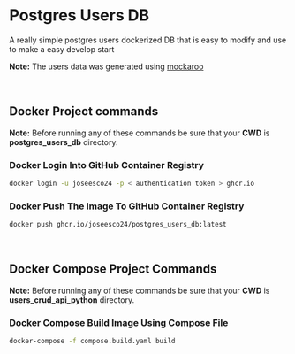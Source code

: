 # Postgres Users DB

A really simple postgres users dockerized DB that is easy to modify and use to make a easy develop start

**Note:** The users data was generated using [mockaroo](https://www.mockaroo.com/)

<br/>

## Docker Project commands

**Note:** Before running any of these commands be sure that your **CWD** is **postgres_users_db** directory.

### Docker Login Into GitHub Container Registry

```bash
docker login -u joseesco24 -p < authentication token > ghcr.io
```

### Docker Push The Image To GitHub Container Registry

```bash
docker push ghcr.io/joseesco24/postgres_users_db:latest
```

<br/>

## Docker Compose Project Commands

**Note:** Before running any of these commands be sure that your **CWD** is **users_crud_api_python** directory.

### Docker Compose Build Image Using Compose File

```bash
docker-compose -f compose.build.yaml build
```

<br/>
